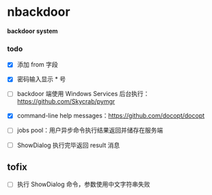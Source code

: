 # nbackdoor
**backdoor system**

### todo
- [x] 添加 from 字段
- [x] 密码输入显示 * 号
- [ ] backdoor 端使用 Windows Services 后台执行：https://github.com/Skycrab/pymgr
- [x] command-line help messages：https://github.com/docopt/docopt
- [ ] jobs pool：用户异步命令执行结果返回并储存在服务端

- [ ] ShowDialog 执行完毕返回 result 消息

## tofix
- [ ] 执行 ShowDialog 命令，参数使用中文字符串失败